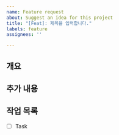```yaml
---
name: Feature request
about: Suggest an idea for this project
title: "[Feat]: 제목을 입력합니다."
labels: feature
assignees: ''

---
```


## 개요

<!-- A clear and concise description about the feature -->

## 추가 내용

<!-- Add any other context or screenshots about the feature request here -->

## 작업 목록

<!-- Add any your tasks about the feature -->

- [ ] Task
